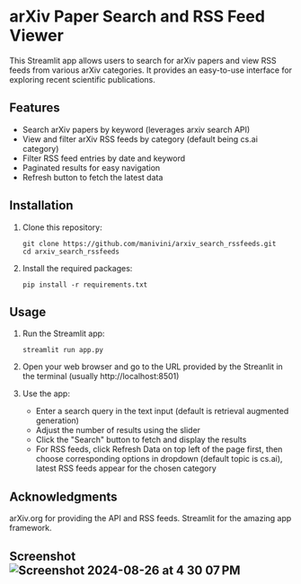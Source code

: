 
# arXiv Paper Search and RSS Feed Viewer

This Streamlit app allows users to search for arXiv papers and view RSS feeds from various arXiv categories. It provides an easy-to-use interface for exploring recent scientific publications.

## Features

- Search arXiv papers by keyword (leverages arxiv search API)
- View and filter arXiv RSS feeds by category (default being cs.ai category)
- Filter RSS feed entries by date and keyword
- Paginated results for easy navigation
- Refresh button to fetch the latest data

## Installation

1. Clone this repository:
   ```
   git clone https://github.com/manivini/arxiv_search_rssfeeds.git
   cd arxiv_search_rssfeeds
   ```

2. Install the required packages:
   ```
   pip install -r requirements.txt
   ```

## Usage

1. Run the Streamlit app:
   ```
   streamlit run app.py
   ```

2. Open your web browser and go to the URL provided by the Streanlit in the terminal (usually http://localhost:8501)
   
3. Use the app:
   - Enter a search query in the text input (default is retrieval augmented generation)
   - Adjust the number of results using the slider
   - Click the "Search" button to fetch and display the results
   - For RSS feeds, click Refresh Data on top left of the page first, then choose corresponding options in dropdown (default topic 
     is cs.ai), latest RSS feeds appear for the chosen category
     
## Acknowledgments

arXiv.org for providing the API and RSS feeds.
Streamlit for the amazing app framework.

## Screenshot![Screenshot 2024-08-26 at 4 30 07 PM](https://github.com/user-attachments/assets/7040d21d-3df7-4655-9a28-2693e675fac7)





